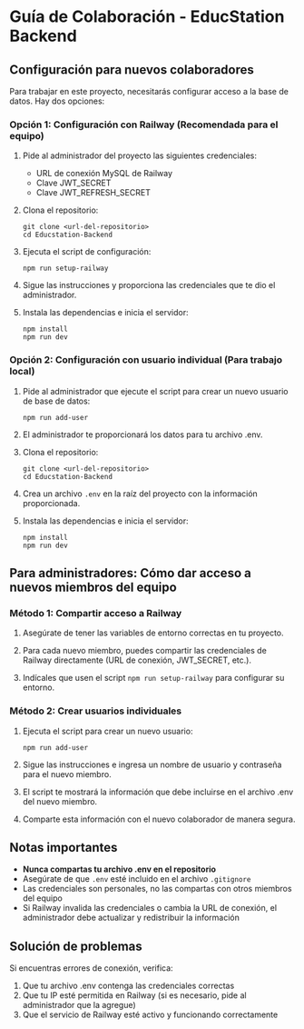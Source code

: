 # Guía de Colaboración - EducStation Backend

## Configuración para nuevos colaboradores

Para trabajar en este proyecto, necesitarás configurar acceso a la base de datos. Hay dos opciones:

### Opción 1: Configuración con Railway (Recomendada para el equipo)

1. Pide al administrador del proyecto las siguientes credenciales:
   - URL de conexión MySQL de Railway
   - Clave JWT_SECRET
   - Clave JWT_REFRESH_SECRET

2. Clona el repositorio:
   ```
   git clone <url-del-repositorio>
   cd Educstation-Backend
   ```

3. Ejecuta el script de configuración:
   ```
   npm run setup-railway
   ```

4. Sigue las instrucciones y proporciona las credenciales que te dio el administrador.

5. Instala las dependencias e inicia el servidor:
   ```
   npm install
   npm run dev
   ```

### Opción 2: Configuración con usuario individual (Para trabajo local)

1. Pide al administrador que ejecute el script para crear un nuevo usuario de base de datos:
   ```
   npm run add-user
   ```

2. El administrador te proporcionará los datos para tu archivo .env.

3. Clona el repositorio:
   ```
   git clone <url-del-repositorio>
   cd Educstation-Backend
   ```

4. Crea un archivo `.env` en la raíz del proyecto con la información proporcionada.

5. Instala las dependencias e inicia el servidor:
   ```
   npm install
   npm run dev
   ```

## Para administradores: Cómo dar acceso a nuevos miembros del equipo

### Método 1: Compartir acceso a Railway

1. Asegúrate de tener las variables de entorno correctas en tu proyecto.

2. Para cada nuevo miembro, puedes compartir las credenciales de Railway directamente (URL de conexión, JWT_SECRET, etc.).

3. Indícales que usen el script `npm run setup-railway` para configurar su entorno.

### Método 2: Crear usuarios individuales

1. Ejecuta el script para crear un nuevo usuario:
   ```
   npm run add-user
   ```

2. Sigue las instrucciones e ingresa un nombre de usuario y contraseña para el nuevo miembro.

3. El script te mostrará la información que debe incluirse en el archivo .env del nuevo miembro.

4. Comparte esta información con el nuevo colaborador de manera segura.

## Notas importantes

- **Nunca compartas tu archivo .env en el repositorio**
- Asegúrate de que `.env` esté incluido en el archivo `.gitignore`
- Las credenciales son personales, no las compartas con otros miembros del equipo
- Si Railway invalida las credenciales o cambia la URL de conexión, el administrador debe actualizar y redistribuir la información

## Solución de problemas

Si encuentras errores de conexión, verifica:

1. Que tu archivo .env contenga las credenciales correctas
2. Que tu IP esté permitida en Railway (si es necesario, pide al administrador que la agregue)
3. Que el servicio de Railway esté activo y funcionando correctamente 